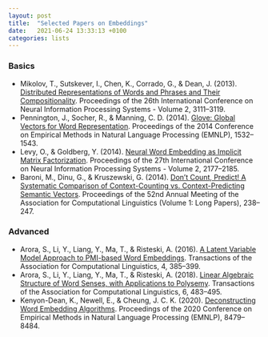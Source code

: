 ```yaml
---
layout: post
title:  "Selected Papers on Embeddings"
date:   2021-06-24 13:33:13 +0100
categories: lists
---
```



### Basics
* Mikolov, T., Sutskever, I., Chen, K., Corrado, G., & Dean, J. (2013). [Distributed Representations of Words and Phrases and Their Compositionality](http://dl.acm.org/citation.cfm?id=2999792.2999959). Proceedings of the 26th International Conference on Neural Information Processing Systems - Volume 2, 3111–3119. 
* Pennington, J., Socher, R., & Manning, C. D. (2014). [Glove: Global Vectors for Word Representation](https://www.aclweb.org/anthology/D14-1162). Proceedings of the 2014 Conference on Empirical Methods in Natural Language Processing (EMNLP), 1532–1543.
* Levy, O., & Goldberg, Y. (2014). [Neural Word Embedding as Implicit Matrix Factorization](https://dl.acm.org/doi/10.5555/2969033.2969070). Proceedings of the 27th International Conference on Neural Information Processing Systems - Volume 2, 2177–2185.
* Baroni, M., Dinu, G., & Kruszewski, G. (2014). [Don’t Count, Predict! A Systematic Comparison of Context-Counting vs. Context-Predicting Semantic Vectors](https://doi.org/10.3115/v1/P14-1023). Proceedings of the 52nd Annual Meeting of the Association for Computational Linguistics (Volume 1: Long Papers), 238–247. 


### Advanced
* Arora, S., Li, Y., Liang, Y., Ma, T., & Risteski, A. (2016). [A Latent Variable Model Approach to PMI-based Word Embeddings](https://doi.org/10.1162/tacl_a_00106). Transactions of the Association for Computational Linguistics, 4, 385–399. 
* Arora, S., Li, Y., Liang, Y., Ma, T., & Risteski, A. (2018). [Linear Algebraic Structure of Word Senses, with Applications to Polysemy](https://doi.org/10.1162/tacl_a_00034). Transactions of the Association for Computational Linguistics, 6, 483–495.
* Kenyon-Dean, K., Newell, E., & Cheung, J. C. K. (2020). [Deconstructing Word Embedding Algorithms](https://doi.org/10.18653/v1/2020.emnlp-main.681). Proceedings of the 2020 Conference on Empirical Methods in Natural Language Processing (EMNLP), 8479–8484. 

